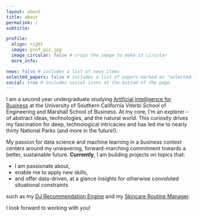 ```yaml
---
layout: about
title: about
permalink: /
subtitle:

profile:
  align: right
  image: prof_pic.jpg
  image_circular: false # crops the image to make it circular
  more_info:

news: false # includes a list of news items
selected_papers: false # includes a list of papers marked as "selected={true}"
social: true # includes social icons at the bottom of the page
---
```


I am a second year undergraduate studying [Artificial Intelligence for Business](https://www.marshall.usc.edu/programs/undergraduate-programs/undergraduate-degrees/bs-artificial-intelligence-for-business-buai) at the University of Southern California Viterbi School of Engineering and Marshall School of Business. At my core, I'm an explorer – of abstract ideas, technologies, and the natural world. This curiosity drives my fascination for deep, technological intricacies and has led me to nearly thirty National Parks (and more in the future!). 

My passion for data science and machine learning in a business context centers around my unwavering, forward-marching commitment towards a better, sustainable future. **Currently**, I am building projects on topics that:
- I am passionate about, 
- enable me to apply new skills, 
- and offer data-driven, at a glance insights for otherwise convoluted situational constraints

such as my [DJ Recommendation Engine](https://lee-64.github.io/projects/3_project/) and my [Skincare Routine Manager](https://lee-64.github.io/projects/2_project/).

I look forward to working with you!
